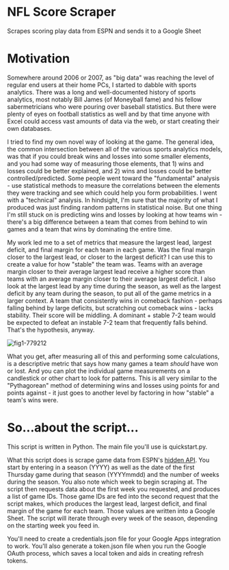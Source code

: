 # NFL Score Scraper
 Scrapes scoring play data from ESPN and sends it to a Google Sheet
 
# Motivation
 Somewhere around 2006 or 2007, as "big data" was reaching the level of regular end users at their home PCs, I started to dabble with sports analytics. There was a long and well-documented history of sports analytics, most notably Bill James (of Moneyball fame) and his fellow sabermetricians who were pouring over baseball statistics. But there were plenty of eyes on football statistics as well and by that time anyone with Excel could access vast amounts of data via the web, or start creating their own databases.
 
 I tried to find my own novel way of looking at the game. The general idea, the common intersection between all of the various sports analytics models, was that if you could break wins and losses into some smaller elements, and you had some way of measuring those elements, that 1) wins and losses could be better explained, and 2) wins and losses could be better controlled/predicted. Some people went toward the "fundamental" analysis - use statistical methods to measure the correlations between the elements they were tracking and see which could help you form probabilities. I went with a "technical" analysis. In hindsight, I'm sure that the majority of what I produced was just finding random patterns in statistical noise. But one thing I'm still stuck on is predicting wins and losses by looking at how teams win - there's a big difference between a team that comes from behind to win games and a team that wins by dominating the entire time.
 
 My work led me to a set of metrics that measure the largest lead, largest deficit, and final margin for each team in each game. Was the final margin closer to the largest lead, or closer to the largest deficit? I can use this to create a value for how "stable" the team was. Teams with an average margin closer to their average largest lead receive a higher score than teams with an average margin closer to their average largest deficit. I also look at the largest lead by any time during the season, as well as the largest deficit by any team during the season, to put all of the game metrics in a larger context. A team that consistently wins in comeback fashion - perhaps falling behind by large deficits, but scratching out comeback wins - lacks stability. Their score will be middling. A dominant + stable 7-2 team would be expected to defeat an instable 7-2 team that frequently falls behind. That's the hypothesis, anyway.
 
![fig1-779212](https://user-images.githubusercontent.com/11572875/190671876-8bdb7c10-aefd-4dd9-8457-0a6cdc8ee738.jpg)

 What you get, after measuring all of this and performing some calculations, is a descriptive metric that says how many games a team *should* have won or lost. And you can plot the individual game measurements on a candlestick or other chart to look for patterns. This is all very similar to the "Pythagorean" method of determining wins and losses using points for and points against - it just goes to another level by factoring in how "stable" a team's wins were.
 
# So...about the script...
 
 This script is written in Python. The main file you'll use is quickstart.py.
 
 What this script does is scrape game data from ESPN's [hidden API](https://gist.github.com/akeaswaran/b48b02f1c94f873c6655e7129910fc3b). You start by entering in a season (YYYY) as well as the date of the first Thursday game during that season (YYYYmmdd) and the number of weeks during the season. You also note which week to begin scraping at. The script then requests data about the first week you requested, and produces a list of game IDs. Those game IDs are fed into the second request that the script makes, which produces the largest lead, largest deficit, and final margin of the game for each team. Those values are written into a Google Sheet. The script will iterate through every week of the season, depending on the starting week you feed in.

 You'll need to create a credentials.json file for your Google Apps integration to work. You'll also generate a token.json file when you run the Google OAuth process, which saves a local token and aids in creating refresh tokens.
